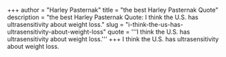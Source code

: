 +++
author = "Harley Pasternak"
title = "the best Harley Pasternak Quote"
description = "the best Harley Pasternak Quote: I think the U.S. has ultrasensitivity about weight loss."
slug = "i-think-the-us-has-ultrasensitivity-about-weight-loss"
quote = '''I think the U.S. has ultrasensitivity about weight loss.'''
+++
I think the U.S. has ultrasensitivity about weight loss.
